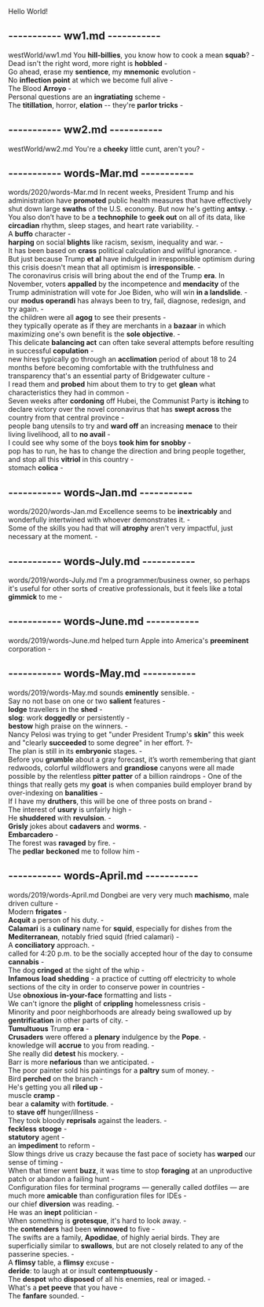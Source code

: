 Hello World!  

## ----------- ww1.md -----------  
westWorld/ww1.md
You **hill-billies**, you know how to cook a mean **squab**? -  
Dead isn't the right word, more right is **hobbled** -  
Go ahead, erase my **sentience**, my **mnemonic** evolution -  
No **inflection point** at which we become full alive -  
The Blood **Arroyo** -  
Personal questions are an **ingratiating** scheme -  
The **titillation**, horror, **elation** -- they're **parlor tricks** -  

## ----------- ww2.md -----------  
westWorld/ww2.md
You're a **cheeky** little cunt, aren't you? -  

## ----------- words-Mar.md -----------  
words/2020/words-Mar.md
In recent weeks, President Trump and his administration have **promoted** public health measures that have effectively shut down large **swaths** of the U.S. economy. But now he's getting **antsy**. -  
You also don’t have to be a **technophile** to **geek out** on all of its data, like **circadian** rhythm, sleep stages, and heart rate variability. -   
A **buffo** character -  
**harping** on social **blights** like racism, sexism, inequality and war. -  
It has been based on **crass** political calculation and willful ignorance. -  
But just because Trump **et al** have indulged in irresponsible optimism during this crisis doesn't mean that all optimism is **irresponsible**. -  
The coronavirus crisis will bring about the end of the Trump **era**. In November, voters **appalled** by the incompetence and **mendacity** of the Trump administration will vote for Joe Biden, who will win **in a landslide**. -  
our **modus operandi** has always been to try, fail, diagnose, redesign, and try again. -  
the children were all **agog** to see their presents -  
they typically operate as if they are merchants in a **bazaar** in which maximizing one's own benefit is the **sole objective**. -  
This delicate **balancing act** can often take several attempts before resulting in successful **copulation** -  
new hires typically go through an **acclimation** period of about 18 to 24 months before becoming comfortable with the truthfulness and transparency that's an essential party of Bridgewater culture -  
I read them and **probed** him about them to try to get **glean** what characteristics they had in common -  
Seven weeks after **cordoning** off Hubei, the Communist Party is **itching** to declare victory over the novel coronavirus that has **swept across** the country from that central province -  
people bang utensils to try and **ward off** an increasing **menace** to their living livelihood, all to **no avail** -   
I could see why some of the boys **took him for snobby** -  
pop has to run, he has to change the direction and bring people together, and stop all this **vitriol** in this country -  
stomach **colica** -  

## ----------- words-Jan.md -----------  
words/2020/words-Jan.md
Excellence seems to be **inextricably** and wonderfully intertwined with whoever demonstrates it. -  
Some of the skills you had that will **atrophy** aren't very impactful, just necessary at the moment. -  

## ----------- words-July.md -----------  
words/2019/words-July.md
I'm a programmer/business owner, so perhaps it's useful for other sorts of creative professionals, but it feels like a total **gimmick** to me -  

## ----------- words-June.md -----------  
words/2019/words-June.md
helped turn Apple into America's **preeminent** corporation -  

## ----------- words-May.md -----------  
words/2019/words-May.md
sounds **eminently** sensible. -  
Say no not base on one or two **salient** features -  
**lodge** travellers in the **shed** -  
**slog**: work **doggedly** or persistently -  
**bestow** high praise on the winners. -  
Nancy Pelosi was trying to get "under President Trump's **skin**" this week and "clearly **succeeded** to some degree" in her effort. ?-  
The plan is still in its **embryonic** stages. -  
Before you **grumble** about a gray forecast, it’s worth remembering that giant redwoods, colorful wildflowers and **grandiose** canyons were all made possible by the relentless **pitter patter** of a billion raindrops - 
One of the things that really gets my **goat** is when companies build employer brand by over-indexing on **banalities** -   
If I have my **druthers**, this will be one of three posts on brand -  
The interest of **usury** is unfairly high -  
He **shuddered** with **revulsion**. -  
**Grisly** jokes about **cadavers** and **worms**. -   
**Embarcadero** -  
The forest was **ravaged** by fire. -   
The **pedlar** **beckoned** me to follow him -    

## ----------- words-April.md -----------  
words/2019/words-April.md
Dongbei are very very much **machismo**, male driven culture -  
Modern **frigates** -   
**Acquit** a person of his duty. -  
**Calamari** is a **culinary** name for **squid**, especially for dishes from the **Mediterranean**, notably fried squid (fried calamari) -  
A **conciliatory** approach. -   
called for 4:20 p.m. to be the socially accepted hour of the day to consume **cannabis** -  
The dog **cringed** at the sight of the whip -  
**Infamous** **load shedding** - a practice of cutting off electricity to whole sections of the city in order to conserve power in countries -  
Use **obnoxious** **in-your-face** formatting and lists -  
We can't ignore the **plight** of **crippling** homelessness crisis -  
Minority and poor neighborhoods are already being swallowed up by **gentrification** in other parts of city. -  
**Tumultuous** Trump **era**  -  
**Crusaders** were offered a **plenary** indulgence by the **Pope**.  -  
knowledge will **accrue** to you from reading. -  
She really did **detest** his mockery. -  
Barr is more **nefarious** than we anticipated. -  
The poor painter sold his paintings for a **paltry** sum of money. -  
Bird **perched** on the branch -   
He's getting you all **riled up** -  
muscle **cramp** -  
bear a **calamity** with **fortitude**. -  
to **stave off** hunger/illness -  
They took bloody **reprisals** against the leaders. -  
**feckless** **stooge** -  
**statutory** agent -  
an **impediment** to reform -  
Slow things drive us crazy because the fast pace of society has **warped** our sense of timing -  
When that timer went **buzz**, it was time to stop **foraging** at an unproductive patch or abandon a failing hunt -  
Configuration files for terminal programs — generally called dotfiles — are much more **amicable** than configuration files for IDEs -  
our chief **diversion** was reading. -  
He was an **inept** politician -  
When something is **grotesque**, it's hard to look away. -  
the **contenders** had been **winnowed** to five -  
The swifts are a family, **Apodidae**, of highly aerial birds. They are superficially similar to **swallows**, but are not closely related to any of the passerine species. -  
A **flimsy** table, a **flimsy** excuse -  
**deride**: to laugh at or insult **contemptuously** -  
The **despot** who **disposed** of all his enemies, real or imaged. -  
What's a **pet peeve** that you have -  
The **fanfare** sounded. -  
